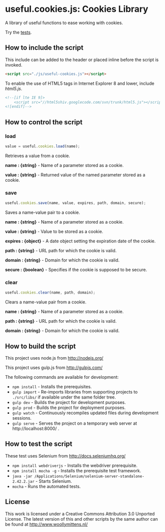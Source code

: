 # useful.cookies.js: Cookies Library

A library of useful functions to ease working with cookies.

Try the <a href="http://www.woollymittens.nl/useful/default.php?url=useful-cookies">tests</a>.

## How to include the script

This include can be added to the header or placed inline before the script is invoked.

```html
<script src="./js/useful-cookies.js"></script>
```

To enable the use of HTML5 tags in Internet Explorer 8 and lower, include *html5.js*.

```html
<!--[if lte IE 9]>
	<script src="//html5shiv.googlecode.com/svn/trunk/html5.js"></script>
<![endif]-->
```

## How to control the script

### load

```javascript
value = useful.cookies.load(name);
```

Retrieves a value from a cookie.

**name : {string}** - Name of a parameter stored as a cookie.

**value : {string}** - Returned value of the named parameter stored as a cookie.

### save

```javascript
useful.cookies.save(name, value, expires, path, domain, secure);
```

Saves a name-value pair to a cookie.

**name : {string}** - Name of a parameter stored as a cookie.

**value : {string}** - Value to be stored as a cookie.

**expires : {object}** - A date object setting the expiration date of the cookie.

**path : {string}** - URL path for which the cookie is valid.

**domain : {string}** - Domain for which the cookie is valid.

**secure : {boolean}** - Specifies if the cookie is supposed to be secure.

### clear

```javascript
useful.cookies.clear(name, path, domain);
```

Clears a name-value pair from a cookie.

**name : {string}** - Name of a parameter stored as a cookie.

**path : {string}** - URL path for which the cookie is valid.

**domain : {string}** - Domain for which the cookie is valid.

## How to build the script

This project uses node.js from http://nodejs.org/

This project uses gulp.js from http://gulpjs.com/

The following commands are available for development:
+ `npm install` - Installs the prerequisites.
+ `gulp import` - Re-imports libraries from supporting projects to `./src/libs/` if available under the same folder tree.
+ `gulp dev` - Builds the project for development purposes.
+ `gulp prod` - Builds the project for deployment purposes.
+ `gulp watch` - Continuously recompiles updated files during development sessions.
+ `gulp serve` - Serves the project on a temporary web server at http://localhost:8000/ .

## How to test the script

These test uses Selenium from http://docs.seleniumhq.org/

+ `npm install webdriverjs` - Installs the webdriver prerequisite.
+ `npm install mocha -g` - Installs the prerequisite test framework.
+ `java -jar /Applications/Selenium/selenium-server-standalone-2.42.2.jar` - Starts Selenium.
+ `mocha` - Runs the automated tests.

## License

This work is licensed under a Creative Commons Attribution 3.0 Unported License. The latest version of this and other scripts by the same author can be found at http://www.woollymittens.nl/
